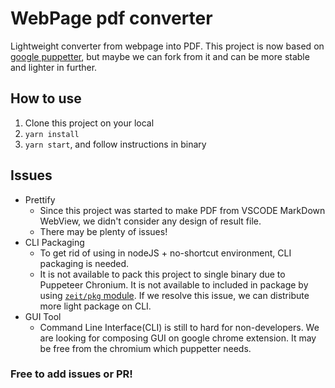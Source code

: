 # WebPage pdf converter

Lightweight converter from webpage into PDF. This project is now based on [google puppetter](https://github.com/GoogleChrome/puppeteer), but maybe we can fork from it and can be more stable and lighter in further.

## How to use
1. Clone this project on your local
2. `yarn install`
3. `yarn start`, and follow instructions in binary

## Issues
* Prettify
    * Since this project was started to make PDF from VSCODE MarkDown WebView, we didn't consider any design of result file.
    * There may be plenty of issues!
* CLI Packaging
    * To get rid of using in nodeJS + no-shortcut environment, CLI packaging is needed.
    * It is not available to pack this project to single binary due to Puppeteer Chronium. It is not available to included in package by using [`zeit/pkg` module](https://github.com/zeit/pkg). If we resolve this issue, we can distribute more light package on CLI.
* GUI Tool
    * Command Line Interface(CLI) is still to hard for non-developers. We are looking for composing GUI on google chrome extension. It may be free from the chromium which puppetter needs.

### Free to add issues or PR!

